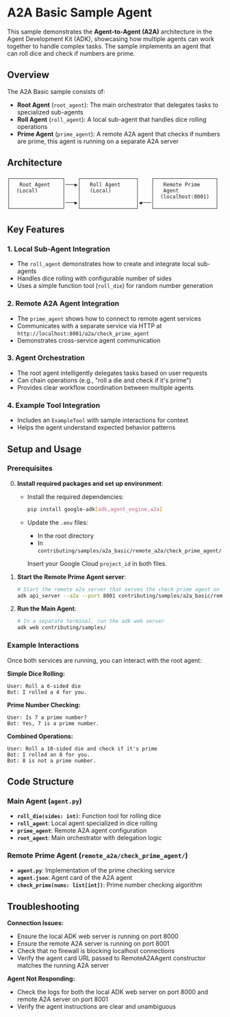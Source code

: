 # A2A Basic Sample Agent

This sample demonstrates the **Agent-to-Agent (A2A)** architecture in the Agent Development Kit (ADK), showcasing how multiple agents can work together to handle complex tasks. The sample implements an agent that can roll dice and check if numbers are prime.

## Overview

The A2A Basic sample consists of:

- **Root Agent** (`root_agent`): The main orchestrator that delegates tasks to specialized sub-agents
- **Roll Agent** (`roll_agent`): A local sub-agent that handles dice rolling operations
- **Prime Agent** (`prime_agent`): A remote A2A agent that checks if numbers are prime, this agent is running on a separate A2A server

## Architecture

```
┌─────────────────┐    ┌──────────────────┐    ┌────────────────────┐
│   Root Agent    │───▶│   Roll Agent     │    │   Remote Prime     │
│  (Local)        │    │   (Local)        │    │   Agent            │
│                 │    │                  │    │  (localhost:8001)  │
│                 │───▶│                  │◀───│                    │
└─────────────────┘    └──────────────────┘    └────────────────────┘
```

## Key Features

### 1. **Local Sub-Agent Integration**
- The `roll_agent` demonstrates how to create and integrate local sub-agents
- Handles dice rolling with configurable number of sides
- Uses a simple function tool (`roll_die`) for random number generation

### 2. **Remote A2A Agent Integration**
- The `prime_agent` shows how to connect to remote agent services
- Communicates with a separate service via HTTP at `http://localhost:8001/a2a/check_prime_agent`
- Demonstrates cross-service agent communication

### 3. **Agent Orchestration**
- The root agent intelligently delegates tasks based on user requests
- Can chain operations (e.g., "roll a die and check if it's prime")
- Provides clear workflow coordination between multiple agents

### 4. **Example Tool Integration**
- Includes an `ExampleTool` with sample interactions for context
- Helps the agent understand expected behavior patterns

## Setup and Usage

### Prerequisites

0. **Install required packages and set up environment**:
   - Install the required dependencies:
     ```bash
     pip install google-adk[adk,agent_engine,a2a]
     ```
   - Update the `.env` files:
     - In the root directory
     - In `contributing/samples/a2a_basic/remote_a2a/check_prime_agent/`

     Insert your Google Cloud `project_id` in both files.

1. **Start the Remote Prime Agent server**:
   ```bash
   # Start the remote a2a server that serves the check prime agent on port 8001
   adk api_server --a2a --port 8001 contributing/samples/a2a_basic/remote_a2a
   ```

2. **Run the Main Agent**:
   ```bash
   # In a separate terminal, run the adk web server
   adk web contributing/samples/
   ```

### Example Interactions

Once both services are running, you can interact with the root agent:

**Simple Dice Rolling:**
```
User: Roll a 6-sided die
Bot: I rolled a 4 for you.
```

**Prime Number Checking:**
```
User: Is 7 a prime number?
Bot: Yes, 7 is a prime number.
```

**Combined Operations:**
```
User: Roll a 10-sided die and check if it's prime
Bot: I rolled an 8 for you.
Bot: 8 is not a prime number.
```

## Code Structure

### Main Agent (`agent.py`)

- **`roll_die(sides: int)`**: Function tool for rolling dice
- **`roll_agent`**: Local agent specialized in dice rolling
- **`prime_agent`**: Remote A2A agent configuration
- **`root_agent`**: Main orchestrator with delegation logic

### Remote Prime Agent (`remote_a2a/check_prime_agent/`)

- **`agent.py`**: Implementation of the prime checking service
- **`agent.json`**: Agent card of the A2A agent
- **`check_prime(nums: list[int])`**: Prime number checking algorithm


## Troubleshooting

**Connection Issues:**
- Ensure the local ADK web server is running on port 8000
- Ensure the remote A2A server is running on port 8001
- Check that no firewall is blocking localhost connections
- Verify the agent card URL passed to RemoteA2AAgent constructor matches the running A2A server


**Agent Not Responding:**
- Check the logs for both the local ADK web server on port 8000 and remote A2A server on port 8001
- Verify the agent instructions are clear and unambiguous
